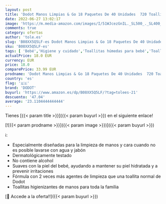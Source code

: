 ```yaml
---
layout: post
title: 'Dodot Manos Limpias & Go 18 Paquetes De 40 Unidades  720 Toallitas  Toallitas Higienizantes De Manos Para Toda La Familia'
date: 2022-06-27 13:02:17
image: 'https://m.media-amazon.com/images/I/51WJcezGnIL._SL500_._SL400_.jpg'
comments: true
category: ofertas
author: 'tole.es'
slug: 'B08XX5Q5LF-es Dodot Manos Limpias & Go 18 Paquetes De 40 Unidades 720...'
sku: 'B08XX5Q5LF-es'
tags: [ 'Bebé','Higiene y cuidado','Toallitas húmedas para bebé','Toallitas y accesorios para bebé','dodot','🇪🇸', ]
actualPrice: 18.0 EUR
currency: EUR
price: 18.0
comparePrice: 33.99 EUR
prodname: 'Dodot Manos Limpias & Go 18 Paquetes De 40 Unidades  720 Toallitas  Toallitas Higienizantes De Manos Para Toda La Familia'
country: 'es'
flag: '🇪🇸'
brand: 'DODOT'
buyurl: 'https://www.amazon.es/dp/B08XX5Q5LF/?tag=tolees-21'
descuento: '47.04'
average: '23.1104444444444'
---
```


Tienes [{{< param title >}}]({{< param buyurl >}}) en el siguiente enlace!

[![{{< param prodname >}}]({{< param image >}})]({{< param buyurl >}})

ℹ️:

- Especialmente diseñadas para la limpieza de manos y cara cuando no es posible lavarse con agua y jabón
- Dermatológicamente testado
- No contiene alcohol
- Suaves con la piel del bebé, ayudando a mantener su piel hidratada y a prevenir irritaciones
- Fórmula con 2 veces más agentes de limpieza que una toallita normal de Dodot
- Toallitas higienizantes de manos para toda la familia

[🛒 Accede a la oferta!!]({{< param buyurl >}})
